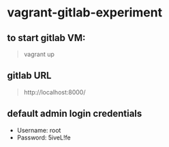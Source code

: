 # vagrant-gitlab-experiment

## to start gitlab VM:
> vagrant up

## gitlab URL
> http://localhost:8000/

## default admin login credentials
* Username: root
* Password: 5iveL!fe
